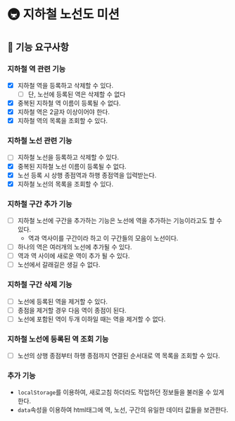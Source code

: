 # 🚇 지하철 노선도 미션

## 🚀 기능 요구사항

### 지하철 역 관련 기능
- [x] 지하철 역을 등록하고 삭제할 수 있다.
  - [ ] 단, 노선에 등록된 역은 삭제할 수 없다
- [x] 중복된 지하철 역 이름이 등록될 수 없다.
- [x] 지하철 역은 2글자 이상이어야 한다.
- [x] 지하철 역의 목록을 조회할 수 있다.

### 지하철 노선 관련 기능
- [ ] 지하철 노선을 등록하고 삭제할 수 있다.
- [x] 중복된 지하철 노선 이름이 등록될 수 없다.
- [x] 노선 등록 시 상행 종점역과 하행 종점역을 입력받는다.
- [x] 지하철 노선의 목록을 조회할 수 있다.

### 지하철 구간 추가 기능
- [ ] 지하철 노선에 구간을 추가하는 기능은 노선에 역을 추가하는 기능이라고도 할 수 있다.
  - 역과 역사이를 구간이라 하고 이 구간들의 모음이 노선이다.  
- [ ] 하나의 역은 여러개의 노선에 추가될 수 있다.
- [ ] 역과 역 사이에 새로운 역이 추가 될 수 있다.
- [ ] 노선에서 갈래길은 생길 수 없다.

### 지하철 구간 삭제 기능
- [ ] 노선에 등록된 역을 제거할 수 있다.
- [ ] 종점을 제거할 경우 다음 역이 종점이 된다.
- [ ] 노선에 포함된 역이 두개 이하일 때는 역을 제거할 수 없다.

### 지하철 노선에 등록된 역 조회 기능
- [ ] 노선의 상행 종점부터 하행 종점까지 연결된 순서대로 역 목록을 조회할 수 있다.

### 추가 기능
- `localStorage`를 이용하여, 새로고침 하더라도 작업하던 정보들을 불러올 수 있게 한다.
- `data`속성을 이용하여 html태그에 역, 노선, 구간의 유일한 데이터 값들을 보관한다.
